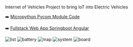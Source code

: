Internet of Vehicles Project to bring IoT into Electric Vehicles

➡️ [Micropython Pycom Module Code](./2_Software_Module)

➡️ [Fullstack Web App Springboot Angular](./3_Software_Cloud/iov-full-stack-app)

![list](https://github.com/user-attachments/assets/864aedc3-0897-4568-8757-511fdfa36655)
![battery](https://github.com/user-attachments/assets/d97f080e-277f-4005-bdfb-afa228e69179)
![map](https://github.com/user-attachments/assets/4d252648-1616-4352-8ad1-c1fa0360c6de)
![system](https://github.com/user-attachments/assets/237ab4fd-e32e-4929-8182-ef213769213e)
![board](https://github.com/user-attachments/assets/b2ce23d2-d62f-47aa-bec1-56b9422c4b82)
